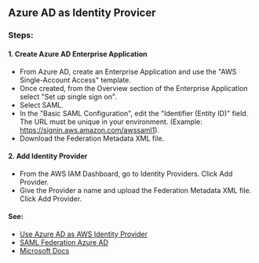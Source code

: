 ## Azure AD as Identity Provicer

### Steps:
#### 1. Create Azure AD Enterprise Application
  * From Azure AD, create an Enterprise Application and use the "AWS Single-Account Access" template.
  * Once created, from the Overview section of the Enterprise Application select "Set up single sign on".
  * Select SAML.
  * In the "Basic SAML Configuration", edit the "Identifier (Entity ID)" field. The URL must be unique in your environment. (Example: https://signin.aws.amazon.com/awssaml1).
  * Download the Federation Metadata XML file.

#### 2. Add Identity Provider
  * From the AWS IAM Dashboard, go to Identity Providers. Click Add Provider.
  * Give the Provider a name and upload the Federation Metadata XML file. Click Add Provider.



#### See:
* [Use Azure AD as AWS Identity Provider](https://www.youtube.com/watch?v=ebmvM22KFHk)
* [SAML Federation Azure AD](https://aws.amazon.com/blogs/security/how-to-automate-saml-federation-to-multiple-aws-accounts-from-microsoft-azure-active-directory/)
* [Microsoft Docs](https://docs.microsoft.com/en-us/azure/active-directory/saas-apps/amazon-web-service-tutorial)
